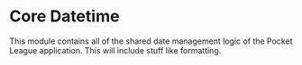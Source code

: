 # Core Datetime

This module contains all of the shared date management logic of the Pocket League application. This will include stuff like formatting. 